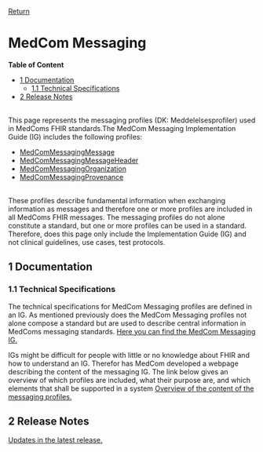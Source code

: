 <a href="https://medcomdk.github.io/MedComLandingPage/">Return</a>

# MedCom Messaging 
**Table of Content**
* [1 Documentation](#1-documentation)
  + [1.1 Technical Specifications](#11-technical-specifications)
* [2 Release Notes](#2-release-notes)<br><br>

This page represents the messaging profiles (DK: Meddelelsesprofiler) used in MedComs FHIR standards.The MedCom Messaging Implementation Guide (IG) includes the following profiles:
* <a href="https://build.fhir.org/ig/medcomdk/dk-medcom-messaging/StructureDefinition-medcom-messaging-message.html">MedComMessagingMessage</a> 
* <a href="https://build.fhir.org/ig/medcomdk/dk-medcom-messaging/StructureDefinition-medcom-messaging-messageHeader.html">MedComMessagingMessageHeader</a> 
* <a href="https://build.fhir.org/ig/medcomdk/dk-medcom-messaging/StructureDefinition-medcom-messaging-organization.html"> MedComMessagingOrganization</a> 
* <a href="https://build.fhir.org/ig/medcomdk/dk-medcom-messaging/StructureDefinition-medcom-messaging-provenance.html">MedComMessagingProvenance </a> <br><br>

These profiles describe fundamental information when exchanging information as messages and therefore one or more profiles are included in all MedComs FHIR messages. The messaging profiles do not alone constitute a standard, but one or more profiles can be used in a standard. Therefore, does this page only include the Implementation Guide (IG) and not clinical guidelines, use cases, test protocols.

## 1 Documentation 
### 1.1 Technical Specifications
The technical specifications for MedCom Messaging profiles are defined in an IG. As mentioned previously does the MedCom Messaging profiles not alone compose a standard but are used to describe central information in MedComs messaging standards. <a href="https://build.fhir.org/ig/medcomdk/dk-medcom-messaging/" target="_blank">Here you can find the MedCom Messaging IG.</a> 

IGs might be difficult for people with little or no knowledge about FHIR and how to understand an IG. Therefor has MedCom developed a webpage describing the content of the messaging IG. The link below gives an overview of which profiles are included, what their purpose are, and which elements that shall be supported in a system
[Overview of the content of the messaging profiles.](assets/documents/Intro-Technical-Spec-ENG.md)


## 2 Release Notes
[Updates in the latest release.](assets/documents/ReleaseNote-ENG.md)
